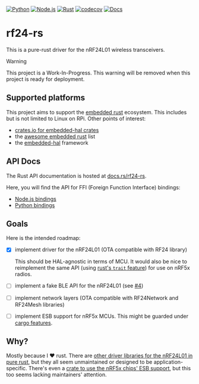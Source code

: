 <!-- markdownlint-disable MD041 -->
[![Python][python-ci-badge]][python-ci] [![Node.js][node-js-ci-badge]][node-js-ci] [![Rust][rust-ci-badge]][rust-ci] [![codecov][codecov-badge]][codecov-project] [![Docs][docs-badge]][docs]

# rf24-rs

This is a pure-rust driver for the nRF24L01 wireless transceivers.

> [!WARNING]
> This project is a Work-In-Progress.
> This warning will be removed when this project is ready for deployment.

## Supported platforms

This project aims to support the [embedded rust][embedded-rs] ecosystem.
This includes but is not limited to Linux on RPi. Other points of interest:

- [crates.io for embedded-hal crates][crates-hal]
- the [awesome embedded rust][awesome-hal] list
- the [embedded-hal][eh] framework

## API Docs

The Rust API documentation is hosted at [docs.rs/rf24-rs](https://docs.rs/rf24-rs).

Here, you will find the API for FFI (Foreign Function Interface) bindings:

- [Node.js bindings][node-api]
- [Python bindings][python-api]

## Goals

Here is the intended roadmap:

- [x] implement driver for the nRF24L01 (OTA compatible with RF24 library)

    This should be HAL-agnostic in terms of MCU. It would also be nice to
    reimplement the same API (using [rust's `trait` feature][rust-traits])
    for use on nRF5x radios.

- [ ] implement a fake BLE API for the nRF24L01 (see [#4](https://github.com/nRF24/rf24-rs/issues/4))
- [ ] implement network layers (OTA compatible with RF24Network and RF24Mesh libraries)
- [ ] implement ESB support for nRF5x MCUs. This might be guarded under [cargo features][cargo-feat].

## Why?

Mostly because I :heart: rust. There are [other driver libraries for the nRF24L01 in pure rust][crates-rf24],
but they all seem unmaintained or designed to be application-specific. There's even
a [crate to use the nRF5x chips' ESB support][crate-esb], but this too seems lacking
maintainers' attention.

[python-ci-badge]: https://github.com/nRF24/rf24-rs/actions/workflows/python.yml/badge.svg
[python-ci]: https://github.com/nRF24/rf24-rs/actions/workflows/python.yml
[node-js-ci-badge]: https://github.com/nRF24/rf24-rs/actions/workflows/node.yml/badge.svg
[node-js-ci]: https://github.com/nRF24/rf24-rs/actions/workflows/node.yml
[docs-badge]: https://github.com/nRF24/rf24-rs/actions/workflows/docs.yml/badge.svg
[docs]: https://rf24-rs.readthedocs.io/en/latest
[rust-ci-badge]: https://github.com/nRF24/rf24-rs/actions/workflows/rust.yml/badge.svg
[rust-ci]: https://github.com/nRF24/rf24-rs/actions/workflows/rust.yml
[codecov-badge]: https://codecov.io/gh/nRF24/rf24-rs/graph/badge.svg?token=BMQ97Y5RVP
[codecov-project]: https://codecov.io/gh/nRF24/rf24-rs

[embedded-rs]: https://docs.rust-embedded.org/book/
[crates-hal]: https://crates.io/search?q=embedded-hal
[awesome-hal]: https://github.com/rust-embedded/awesome-embedded-rust
[eh]: https://github.com/rust-embedded/embedded-hal
[cargo-feat]: https://doc.rust-lang.org/cargo/reference/features.html
[rust-traits]: https://doc.rust-lang.org/book/ch19-03-advanced-traits.html#advanced-traits
[crates-rf24]: https://crates.io/search?q=rf24
[crate-esb]: https://crates.io/crates/esb

<!--absolute-links-->
[node-api]: https://rf24-rs.readthedocs.io/en/latest/node-api/
[python-api]: https://rf24-rs.readthedocs.io/en/latest/python-api/
